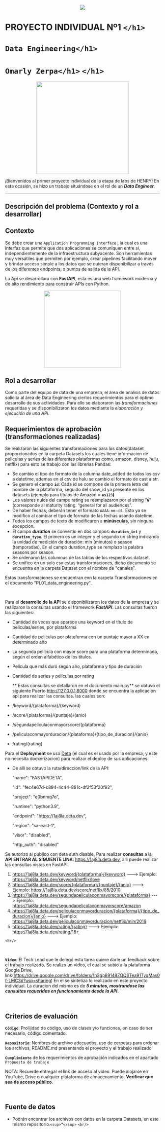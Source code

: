 <p align=center><img src=https://d31uz8lwfmyn8g.cloudfront.net/Assets/logo-henry-white-lg.png><p>

# **PROYECTO INDIVIDUAL Nº1** `</h1>`

# **`Data Engineering`**`</h1>`

# **`Omarly Zerpa`**`</h1>` `</h1>`

<p align="center">
<img src="https://files.realpython.com/media/What-is-Data-Engineering_Watermarked.607e761a3c0e.jpg"  height=300>
</p>

¡Bienvenidos al primer proyecto individual de la etapa de labs de HENRY! En esta ocasión, se hizo un trabajo situándose en el rol de un ***Data Engineer***.

<hr>

## **Descripción del problema (Contexto y rol a desarrollar)**

## Contexto

Se debe crear una  `Application Programming Interface` , la cual es una interfaz que permite que dos aplicaciones se comuniquen entre sí, independientemente de la infraestructura subyacente. Son herramientas muy versátiles que permiten por ejemplo, crear pipelines facilitando mover y brindar acceso simple a los datos que se quieran disponibilizar a través de los diferentes endpoints, o puntos de salida de la API.

La Api se desarrollara con **FastAPI**, esta es una web framework moderna y de alto rendimiento para construir APIs con Python.

<p align=center>
<img src = 'https://i.ibb.co/9t3dD7D/blog-zenvia-imagens-3.png' height=250><p>

## Rol a desarrollar

Como parte del equipo de data de una empresa, el área de análisis de datos solicita al área de Data Engineering ciertos requerimientos para el óptimo desarrollo de sus actividades. Para ello se  elaboraron las *transformaciones* requeridas y se disponibilizaron los datos mediante la *elaboración y ejecución de una API*.

## **Requerimientos de aprobación (transformaciones realizadas)**

Se realizaron las siguientes transformaciones para los datos(dataset proporcionados en la carpeta Datasets los cuales tiene informacion de peliculas y series de las diferentes plataformas como, amazon, disney, hulu, netflix) para esto se trabajo con las librerias Pandas:

+ Se cambio el tipo de formato de la columna date_added de todos los csv a datetime, ademas en el csv de hulu se cambio el formato de cast a str.
+ Se genero el campo **`id`**: Cada id se compone de la primera letra del nombre de la plataforma, seguido del show_id ya presente en los datasets (ejemplo para títulos de Amazon = **`as123`)**
+ Los valores nulos del campo rating se reemplazaron por el string “**`G`**” (corresponde al maturity rating: “general for all audiences".
+ De haber fechas, deberán tener el formato `AAAA-mm-dd.` Esto ya se modifico al cambiar el tipo de formato de las fechas usando datetime.
+ Todos los campos de texto de modificaron a **minúsculas**, sin ninguna excepcion.
+ El campo ***duration*** se convertio en dos campos: **`duration_int`** y **`duration_type`**. El primero es un integer y el segundo un string indicando la unidad de medición de duración: min (minutos) o season (temporadas). En el campo duration_type se remplazo la palabra seasons por season.
+ Se ordenaron las columnas de las tablas de los respectivos dataset.
+ Se unifico en un solo csv estas transformaciones, dicho documento se encuentra en la carpeta Dataset con el nombre de "canales".

Estas transformaciones se encuentran enn la carpeta Transformaciones en el documento "PL01_data_engineering.py".

<br/>

Para el **desarrollo de la API** se disponibilizaron los datos de la empresa y se realizaron la consultas usando el framework ***FastAPI***. Las consultas fueron las siguientes:

+ Cantidad de veces que aparece una keyword en el título de peliculas/series, por plataforma
+ Cantidad de películas por plataforma con un puntaje mayor a XX en determinado año
+ La segunda película con mayor score para una plataforma determinada, según el orden alfabético de los títulos.
+ Película que más duró según año, plataforma y tipo de duración
+ Cantidad de series y películas por rating

  ** Estas consultas se detallaron en el documento main.py** se obtuvo el siguiente Puerto  http://127.0.0.1:8000 donde se encuentra la aplicacion api para realizar las consultas. las cuales son:
+ /keyword/{plataforma}/{keyword}
+ /score/{plataforma}/{puntaje}/{anio}
+ /segundapeliculaconmayorscore/{plataforma}
+ /peliculaconmayorduracion/{plataforma}/{tipo_de_duracion}/{anio}
+ /rating/{rating}

Para el **Deployment** se uso [Deta](https://www.deta.sh/?ref=fastapi) (el cual es el usado por la empresa, y este no necesita dockerizacion) para realizar el deploy de sus aplicaciones.

* De alli se obtuvo  la ruta/direccion/link de la API:

  "name": "FASTAPIDETA",

  "id": "fec4e67d-c894-4c44-891c-df2f53f20f92",

  "project": "e0bnmq7o",

  "runtime": "python3.9",

  "endpoint": "https://1aj8la.deta.dev",

  "region": "sa-east-1",

  "visor": "disabled",

  "http_auth": "disabled"

Se autorizo al publico con deta auth disable, Para realizar **consultas** a la **API ENTRAR AL SIGUIENTE LINK**: https://1aj8la.deta.dev, alli puede realizar las consultas vistas en FastAPI.

1. https://1aj8la.deta.dev/keyword/{plataforma}/{keyword} ---> Ejemplo: https://1aj8la.deta.dev/keyword/netflix/love
2. https://1aj8la.deta.dev/score/{plataforma}/{puntaje}/{anio} ---> Ejemplo: https://1aj8la.deta.dev/score/netflix/85/2010
3. https://1aj8la.deta.dev/segundapeliculaconmayorscore/{plataforma} ---> Ejemplo: https://1aj8la.deta.dev/segundapeliculaconmayorscore/amazon
4. https://1aj8la.deta.dev/peliculaconmayorduracion/{plataforma}/{tipo_de_duracion}/{anio} ---> Ejemplo: https://1aj8la.deta.dev/peliculaconmayorduracion/netflix/min/2016
5. https://1aj8la.deta.dev/rating/{rating} ---> Ejemplo: https://1aj8la.deta.dev/rating/18+

`<br/>`

<br/>

**`Video`**: El Tech Lead que le delegó esta tarea quiere darle un feedback sobre el trabajo realizado. Se realizo un video, el cual se subio a la plataforma Google Drive, link(https://drive.google.com/drive/folders/1h3gp89148ZQQSTea91TygMas0f-LMC3d?usp=sharing) En el se sintetiza lo realizado en este proyecto individual. La duracion del mismo es de ***5 minutos, mostrandose las consultas requeridas en funcionamiento desde la API.***

<br/>

## **Criterios de evaluación**

**`Código`**: Prolijidad de código, uso de clases y/o funciones, en caso de ser necesario, código comentado.

**`Repositorio`**: Nombres de archivo adecuados, uso de carpetas para ordenar los archivos, README.md presentando el proyecto y el trabajo realizado

**`Cumplimiento`** de los requerimientos de aprobación indicados en el apartado `Propuesta de trabajo`

NOTA: Recuerde entregar el link de acceso al video. Puede alojarse en YouTube, Drive o cualquier plataforma de almacenamiento. **Verificar que sea de acceso público**.

<br/>

## **Fuente de datos**

+ Podrán encontrar los archivos con datos en la carpeta Datasets, en este mismo repositorio.`<sup>`*`</sup>`
  `<br/>`
